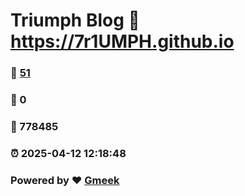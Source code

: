 # Triumph Blog :link: https://7r1UMPH.github.io 
### :page_facing_up: [51](https://7r1UMPH.github.io/tag.html) 
### :speech_balloon: 0 
### :hibiscus: 778485 
### :alarm_clock: 2025-04-12 12:18:48 
### Powered by :heart: [Gmeek](https://github.com/Meekdai/Gmeek)
